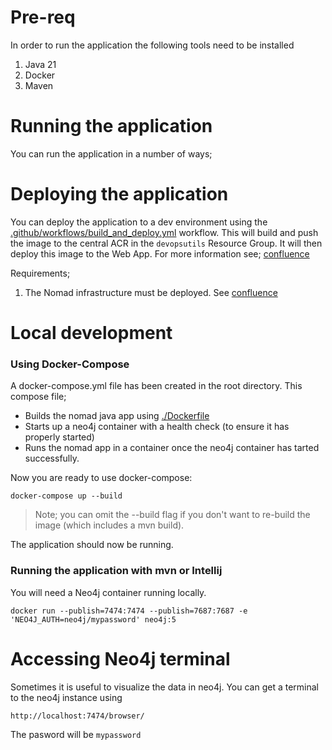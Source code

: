 # Pre-req

In order to run the application the following tools need to be installed
1) Java 21
2) Docker
3) Maven

# Running the application

You can run the application in a number of ways;

# Deploying the application

You can deploy the application to a dev environment using the [.github/workflows/build_and_deploy.yml](.github/workflows/first_workflow.yml) workflow. This will build and push the image to the central ACR in the `devopsutils` Resource Group. It will then deploy this image to the Web App. For more information see; [confluence](https://goddard-smith.atlassian.net/wiki/spaces/nomad/pages/22020097/Platform)

Requirements;
1) The Nomad infrastructure must be deployed. See [confluence](https://goddard-smith.atlassian.net/wiki/spaces/nomad/pages/24739951/Deployment+steps)

# Local development

### Using Docker-Compose

A docker-compose.yml file has been created in the root directory. This compose file;

- Builds the nomad java app using [./Dockerfile](./Dockerfile)
- Starts up a neo4j container with a health check (to ensure it has properly started)
- Runs the nomad app in a container once the neo4j container has tarted successfully.

Now you are ready to use docker-compose:

```
docker-compose up --build
```
> Note; you can omit the --build flag if you don't want to re-build the image (which includes a mvn build).

The application should now be running.

### Running the application with mvn or Intellij

You will need a Neo4j container running locally.


```
docker run --publish=7474:7474 --publish=7687:7687 -e 'NEO4J_AUTH=neo4j/mypassword' neo4j:5
```


# Accessing Neo4j terminal

Sometimes it is useful to visualize the data in neo4j. You can get a terminal to the neo4j instance using 

```
http://localhost:7474/browser/
```

The pasword will be `mypassword`
